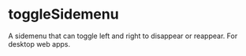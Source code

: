 # toggleSidemenu
A sidemenu that can toggle left and right to disappear or reappear. For desktop web apps.
